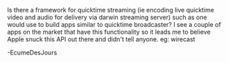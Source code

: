 

Is there a framework for quicktime streaming (ie encoding live quicktime video and audio for delivery via darwin streaming server) such as one would use to build apps similar to quicktime broadcaster?  I see a couple of apps on the market that have this functionality so it leads me to believe Apple snuck this API out there and didn't tell anyone.  eg: wirecast

-EcumeDesJours
